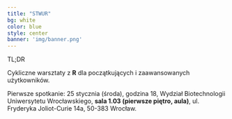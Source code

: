 ```yaml
---
title: "STWUR"
bg: white
color: blue
style: center
banner: 'img/banner.png'
---
```


TL;DR

Cykliczne warsztaty z **R** dla początkujących i zaawansowanych użytkowników. 

Pierwsze spotkanie: 25 stycznia (środa), godzina 18, Wydział Biotechnologii Uniwersytetu Wrocławskiego, **sala 1.03 (pierwsze piętro, aula)**, ul. Fryderyka Joliot-Curie 14a, 50-383 Wrocław.
